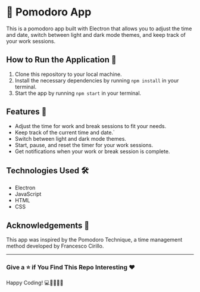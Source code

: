 
# 🍅 Pomodoro App

This is a pomodoro app built with Electron that allows you to adjust the time and date, switch between light and dark mode themes, and keep track of your work sessions.

## How to Run the Application 🚀

1.  Clone this repository to your local machine.
2.  Install the necessary dependencies by running `npm install` in your terminal.
3.  Start the app by running `npm start` in your terminal.

## Features 🌟

-   Adjust the time for work and break sessions to fit your needs.
-   Keep track of the current time and date.`
-   Switch between light and dark mode themes.
-   Start, pause, and reset the timer for your work sessions.
-   Get notifications when your work or break session is complete.

## Technologies Used 🛠️

-   Electron
-   JavaScript
-   HTML
-   CSS

## Acknowledgements 🙏

This app was inspired by the Pomodoro Technique, a time management method developed by Francesco Cirillo.
<hr>

### Give a ⭐️ if You Find This Repo Interesting ❤️

Happy Coding! 💻👨‍💻👩‍💻
